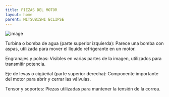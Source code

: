 ```yaml
---
title: PIEZAS DEL MOTOR
layout: home
parent: MITSUBISHI ECLIPSE
---
```


![image](https://github.com/user-attachments/assets/6a450a43-83d6-4a26-bc3a-1eac6daf8d0d)

Turbina o bomba de agua (parte superior izquierda):
Parece una bomba con aspas, utilizada para mover el líquido refrigerante en un motor.

Engranajes y poleas: 
Visibles en varias partes de la imagen, utilizados para transmitir potencia.

Eje de levas o cigüeñal (parte superior derecha): 
Componente importante del motor para abrir y cerrar las válvulas.

Tensor y soportes: 
Piezas utilizadas para mantener la tensión de la correa.
